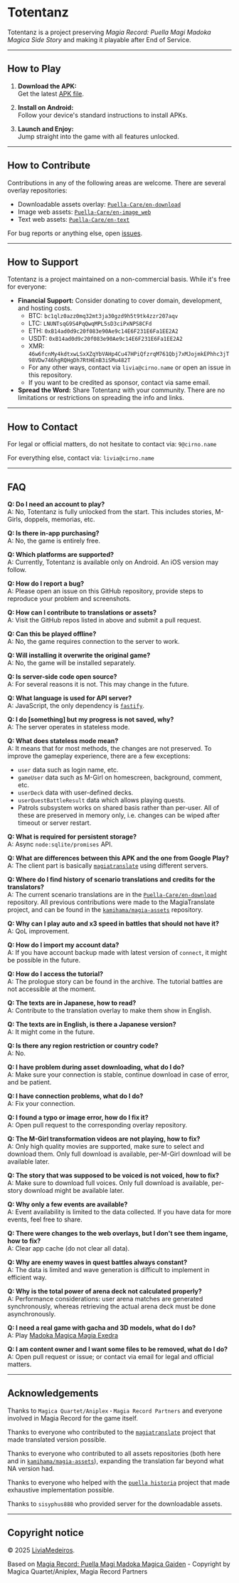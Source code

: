 # Totentanz

Totentanz is a project preserving *Magia Record: Puella Magi Madoka Magica Side Story* and making it playable after End of Service.

---

## How to Play

1. **Download the APK:**  
   Get the latest [APK file](https://magi-reco.com/totentanz-latest.apk).

2. **Install on Android:**  
   Follow your device's standard instructions to install APKs.

3. **Launch and Enjoy:**  
   Jump straight into the game with all features unlocked.

---

## How to Contribute

Contributions in any of the following areas are welcome. There are several overlay repositories:
- Downloadable assets overlay: [`Puella-Care/en-download`](https://github.com/Puella-Care/en-download)
- Image web assets: [`Puella-Care/en-image_web`](https://github.com/Puella-Care/en-image_web)
- Text web assets: [`Puella-Care/en-text`](https://github.com/Puella-Care/en-text)

For bug reports or anything else, open [issues](https://github.com/Puella-Care/totentanz-meta/issues).

---

## How to Support

Totentanz is a project maintained on a non-commercial basis. While it's free for everyone:
- **Financial Support:** Consider donating to cover domain, development, and hosting costs.
  - BTC: `bc1qlz0azz0mq32mt3ja30gzd9h5t9tk4zzr207aqv`
  - LTC: `LNUNTsqG9S4PqQwqMPL5sD3ciPxNPS8CFd`
  - ETH: `0xB14ad0d9c20f083e90Ae9c14E6F231E6Fa1EE2A2`
  - USDT: `0xB14ad0d9c20f083e90Ae9c14E6F231E6Fa1EE2A2`
  - XMR: `46w6fcnMy4kdtxwLSxXZqYbVAHp4Cu47HPiQfzrqM761Qbj7xMJojmkEPhhc3jT98VDw746hgRQHgDh7RtHEnB3iSMu482T`
  - For any other ways, contact via `livia@cirno.name` or open an issue in this repository.
  - If you want to be credited as sponsor, contact via same email.
- **Spread the Word:** Share Totentanz with your community.
  There are no limitations or restrictions on spreading the info and links.

---

## How to Contact

For legal or official matters, do not hesitate to contact via: `9@cirno.name`

For everything else, contact via: `livia@cirno.name`

---

## FAQ

**Q: Do I need an account to play?**  
A: No, Totentanz is fully unlocked from the start. This includes stories, M-Girls, doppels, memorias, etc.

**Q: Is there in-app purchasing?**  
A: No, the game is entirely free.

**Q: Which platforms are supported?**  
A: Currently, Totentanz is available only on Android. An iOS version may follow.

**Q: How do I report a bug?**  
A: Please open an issue on this GitHub repository, provide steps to reproduce your problem and screenshots.

**Q: How can I contribute to translations or assets?**  
A: Visit the GitHub repos listed in above and submit a pull request.

**Q: Can this be played offline?**  
A: No, the game requires connection to the server to work.

**Q: Will installing it overwrite the original game?**  
A: No, the game will be installed separately.

**Q: Is server-side code open source?**  
A: For several reasons it is not. This may change in the future.

**Q: What language is used for API server?**  
A: JavaScript, the only dependency is [`fastify`](https://github.com/fastify/fastify).

**Q: I do [something] but my progress is not saved, why?**  
A: The server operates in stateless mode.

**Q: What does stateless mode mean?**  
A: It means that for most methods, the changes are not preserved.
To improve the gameplay experience, there are a few exceptions:
- `user` data such as login name, etc.
- `gameUser` data such as M-Girl on homescreen, background, comment, etc.
- `userDeck` data with user-defined decks.
- `userQuestBattleResult` data which allows playing quests.
- Patrols subsystem works on shared basis rather than per-user.
All of these are preserved in memory only, i.e. changes can be wiped after timeout or server restart.

**Q: What is required for persistent storage?**  
A: Async `node:sqlite/promises` API.

**Q: What are differences between this APK and the one from Google Play?**  
A: The client part is basically [`magiatranslate`](https://github.com/rayshift/magiatranslate) using different servers.

**Q: Where do I find history of scenario translations and credits for the translators?**  
A: The current scenario translations are in the [`Puella-Care/en-download`](https://github.com/Puella-Care/en-download) repository.
All previous contributions were made to the MagiaTranslate project, and can be found in the [`kamihama/magia-assets`](https://git.rayshift.io/kamihama/magia-assets) repository.

**Q: Why can I play auto and x3 speed in battles that should not have it?**  
A: QoL improvement.

**Q: How do I import my account data?**  
A: If you have account backup made with latest version of `connect`, it might be possible in the future.

**Q: How do I access the tutorial?**  
A: The prologue story can be found in the archive. The tutorial battles are not accessible at the moment.

**Q: The texts are in Japanese, how to read?**  
A: Contribute to the translation overlay to make them show in English.

**Q: The texts are in English, is there a Japanese version?**  
A: It might come in the future.

**Q: Is there any region restriction or country code?**  
A: No.

**Q: I have problem during asset downloading, what do I do?**  
A: Make sure your connection is stable, continue download in case of error, and be patient.

**Q: I have connection problems, what do I do?**  
A: Fix your connection.

**Q: I found a typo or image error, how do I fix it?**  
A: Open pull request to the corresponding overlay repository.

**Q: The M-Girl transformation videos are not playing, how to fix?**  
A: Only high quality movies are supported, make sure to select and download them.
Only full download is available, per-M-Girl download will be available later.

**Q: The story that was supposed to be voiced is not voiced, how to fix?**  
A: Make sure to download full voices.
Only full download is available, per-story download might be available later.

**Q: Why only a few events are available?**  
A: Event availability is limited to the data collected. If you have data for more events, feel free to share.

**Q: There were changes to the web overlays, but I don't see them ingame, how to fix?**  
A: Clear app cache (do not clear all data).

**Q: Why are enemy waves in quest battles always constant?**  
A: The data is limited and wave generation is difficult to implement in efficient way.

**Q: Why is the total power of arena deck not calculated properly?**  
A: Performance considerations: user arena matches are generated synchronously, whereas retrieving the actual arena deck must be done asynchronously.

**Q: I need a real game with gacha and 3D models, what do I do?**  
A: Play [Madoka Magica Magia Exedra](https://play.google.com/store/apps/details?id=com.aniplex.magia.exedra.en)

**Q: I am content owner and I want some files to be removed, what do I do?**  
A: Open pull request or issue; or contact via email for legal and official matters.

---

## Acknowledgements

Thanks to `Magica Quartet/Aniplex・Magia Record Partners` and everyone involved in Magia Record for the game itself.

Thanks to everyone who contributed to the [`magiatranslate`](https://github.com/rayshift/magiatranslate) project that made translated version possible.

Thanks to everyone who contributed to all assets repositories (both here and in [`kamihama/magia-assets`](https://git.rayshift.io/kamihama/magia-assets)), expanding the translation far beyond what NA version had.

Thanks to everyone who helped with the [`puella historia`](https://github.com/LiviaMedeiros/puella-historia) project that made exhaustive implementation possible.

Thanks to `sisyphus888` who provided server for the downloadable assets.

---

## Copyright notice

© 2025 [LiviaMedeiros](https://github.com/LiviaMedeiros).

Based on [Magia Record: Puella Magi Madoka Magica Gaiden](https://magireco.com/) - Copyright by Magica Quartet/Aniplex, Magia Record Partners
